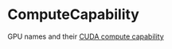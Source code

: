 # ComputeCapability

GPU names and their [CUDA compute capability](https://developer.nvidia.com/cuda-gpus)
